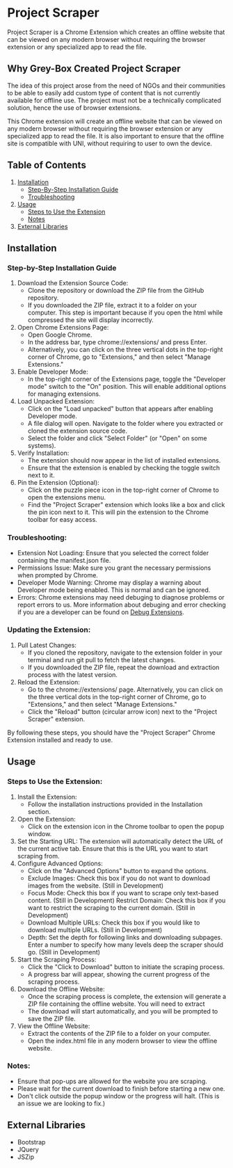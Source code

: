 # Project Scraper

Project Scraper is a Chrome Extension which creates an offline website that can be viewed on any modern browser without requiring the browser extension or any specialized app to read the file.

## Why Grey-Box Created Project Scraper

The idea of this project arose from the need of NGOs and their communities to be able to easily add custom type of content that is not currently available for offline use. The project must not be a technically complicated solution, hence the use of browser extensions.

This Chrome extension will create an offline website that can be viewed on any modern browser without requiring the browser extension or any specialized app to read the file. It is also important to ensure that the offline site is compatible with UNI, without requiring to user to own the device.

## Table of Contents

1. [Installation](#installation)
    * [Step-By-Step Installation Guide](#step-by-step-installation-guide)
    * [Troubleshooting](#troubleshooting)
2. [Usage](#usage)
    * [Steps to Use the Extension](#steps-to-use-the-extension)
    * [Notes](#notes)
3. [External Libraries](#external-libraries)

## Installation

### Step-by-Step Installation Guide
1. Download the Extension Source Code:
    * Clone the repository or download the ZIP file from the GitHub repository.
    * If you downloaded the ZIP file, extract it to a folder on your computer. This step is important because if you open the html while compressed the site will display incorrectly.
2. Open Chrome Extensions Page:
    * Open Google Chrome.
    * In the address bar, type chrome://extensions/ and press Enter.
    * Alternatively, you can click on the three vertical dots in the top-right corner of Chrome, go to "Extensions," and then select "Manage Extensions."
3. Enable Developer Mode:
    * In the top-right corner of the Extensions page, toggle the "Developer mode" switch to the "On" position. This will enable additional options for managing extensions.
4. Load Unpacked Extension:
    * Click on the "Load unpacked" button that appears after enabling Developer mode.
    * A file dialog will open. Navigate to the folder where you extracted or cloned the extension source code.
    * Select the folder and click "Select Folder" (or "Open" on some systems).
5. Verify Installation:
    * The extension should now appear in the list of installed extensions.
    * Ensure that the extension is enabled by checking the toggle switch next to it.
6. Pin the Extension (Optional):
    * Click on the puzzle piece icon in the top-right corner of Chrome to open the extensions menu.
    * Find the "Project Scraper" extension which looks like a box and click the pin icon next to it. This will pin the extension to the Chrome toolbar for easy access.

### Troubleshooting:
* Extension Not Loading: Ensure that you selected the correct folder containing the manifest.json file.
* Permissions Issue: Make sure you grant the necessary permissions when prompted by Chrome.
* Developer Mode Warning: Chrome may display a warning about Developer mode being enabled. This is normal and can be ignored.
* Errors: Chrome extensions may need debuging to diagnose problems or report errors to us. More information about debuging and error checking if you are a developer can be found on [Debug Extensions](https://developer.chrome.com/docs/extensions/get-started/tutorial/debug).

### Updating the Extension:
1. Pull Latest Changes:
    * If you cloned the repository, navigate to the extension folder in your terminal and run git pull to fetch the latest changes.
    * If you downloaded the ZIP file, repeat the download and extraction process with the latest version.
2. Reload the Extension:
    * Go to the chrome://extensions/ page. Alternatively, you can click on the three vertical dots in the top-right corner of Chrome, go to "Extensions," and then select "Manage Extensions."
    * Click the "Reload" button (circular arrow icon) next to the "Project Scraper" extension.

By following these steps, you should have the "Project Scraper" Chrome Extension installed and ready to use.

## Usage

### Steps to Use the Extension:
1. Install the Extension:
    * Follow the installation instructions provided in the Installation section.
2. Open the Extension:
    * Click on the extension icon in the Chrome toolbar to open the popup window.
3. Set the Starting URL:
The extension will automatically detect the URL of the current active tab. Ensure that this is the URL you want to start scraping from.
4. Configure Advanced Options:
    * Click on the "Advanced Options" button to expand the options.
    * Exclude Images: Check this box if you do not want to download images from the website. (Still in Development)
    * Focus Mode: Check this box if you want to scrape only text-based content. (Still in Development)
Restrict Domain: Check this box if you want to restrict the scraping to the current domain. (Still in Development)
    * Download Multiple URLs: Check this box if you would like to download multiple URLs. (Still in Development)
    * Depth: Set the depth for following links and downloading subpages. Enter a number to specify how many levels deep the scraper should go. (Still in Development)
5. Start the Scraping Process:
    * Click the "Click to Download" button to initiate the scraping process.
    * A progress bar will appear, showing the current progress of the scraping process. 
6. Download the Offline Website:
    * Once the scraping process is complete, the extension will generate a ZIP file containing the offline website. You will need to extract 
    * The download will start automatically, and you will be prompted to save the ZIP file.
7. View the Offline Website:
    * Extract the contents of the ZIP file to a folder on your computer.
    * Open the index.html file in any modern browser to view the offline website.

### Notes:
* Ensure that pop-ups are allowed for the website you are scraping. 
* Please wait for the current download to finish before starting a new one. 
* Don't click outside the popup window or the progress will halt. (This is an issue we are looking to fix.)

## External Libraries
* Bootstrap
* JQuery
* JSZip
